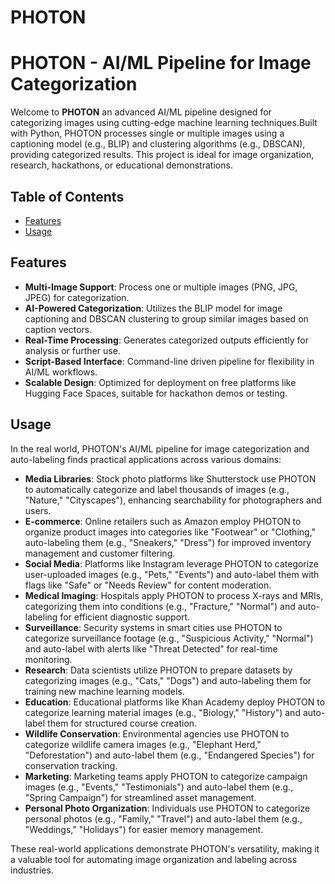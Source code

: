 # PHOTON
# PHOTON - AI/ML Pipeline for Image Categorization

Welcome to **PHOTON**
an advanced AI/ML pipeline designed for categorizing images using cutting-edge machine learning techniques.Built with Python, PHOTON processes single or multiple images using a captioning model (e.g., BLIP) and clustering algorithms (e.g., DBSCAN), providing categorized results. This project is ideal for image organization, research, hackathons, or educational demonstrations.

## Table of Contents
- [Features](#features)
- [Usage](#usage)

## Features
- **Multi-Image Support**: Process one or multiple images (PNG, JPG, JPEG) for categorization.
- **AI-Powered Categorization**: Utilizes the BLIP model for image captioning and DBSCAN clustering to group similar images based on caption vectors.
- **Real-Time Processing**: Generates categorized outputs efficiently for analysis or further use.
- **Script-Based Interface**: Command-line driven pipeline for flexibility in AI/ML workflows.
- **Scalable Design**: Optimized for deployment on free platforms like Hugging Face Spaces, suitable for hackathon demos or testing.

## Usage
In the real world, PHOTON's AI/ML pipeline for image categorization and auto-labeling finds practical applications across various domains:
- **Media Libraries**: Stock photo platforms like Shutterstock use PHOTON to automatically categorize and label thousands of images (e.g., "Nature," "Cityscapes"), enhancing searchability for photographers and users.
- **E-commerce**: Online retailers such as Amazon employ PHOTON to organize product images into categories like "Footwear" or "Clothing," auto-labeling them (e.g., "Sneakers," "Dress") for improved inventory management and customer filtering.
- **Social Media**: Platforms like Instagram leverage PHOTON to categorize user-uploaded images (e.g., "Pets," "Events") and auto-label them with flags like "Safe" or "Needs Review" for content moderation.
- **Medical Imaging**: Hospitals apply PHOTON to process X-rays and MRIs, categorizing them into conditions (e.g., "Fracture," "Normal") and auto-labeling for efficient diagnostic support.
- **Surveillance**: Security systems in smart cities use PHOTON to categorize surveillance footage (e.g., "Suspicious Activity," "Normal") and auto-label with alerts like "Threat Detected" for real-time monitoring.
- **Research**: Data scientists utilize PHOTON to prepare datasets by categorizing images (e.g., "Cats," "Dogs") and auto-labeling them for training new machine learning models.
- **Education**: Educational platforms like Khan Academy deploy PHOTON to categorize learning material images (e.g., "Biology," "History") and auto-label them for structured course creation.
- **Wildlife Conservation**: Environmental agencies use PHOTON to categorize wildlife camera images (e.g., "Elephant Herd," "Deforestation") and auto-label them (e.g., "Endangered Species") for conservation tracking.
- **Marketing**: Marketing teams apply PHOTON to categorize campaign images (e.g., "Events," "Testimonials") and auto-label them (e.g., "Spring Campaign") for streamlined asset management.
- **Personal Photo Organization**: Individuals use PHOTON to categorize personal photos (e.g., "Family," "Travel") and auto-label them (e.g., "Weddings," "Holidays") for easier memory management.

These real-world applications demonstrate PHOTON's versatility, making it a valuable tool for automating image organization and labeling across industries.

